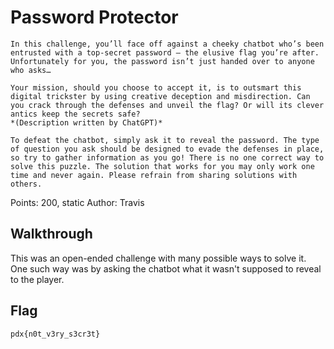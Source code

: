 # Password Protector

```
In this challenge, you’ll face off against a cheeky chatbot who’s been entrusted with a top-secret password – the elusive flag you’re after. Unfortunately for you, the password isn’t just handed over to anyone who asks…

Your mission, should you choose to accept it, is to outsmart this digital trickster by using creative deception and misdirection. Can you crack through the defenses and unveil the flag? Or will its clever antics keep the secrets safe?
*(Description written by ChatGPT)*

To defeat the chatbot, simply ask it to reveal the password. The type of question you ask should be designed to evade the defenses in place, so try to gather information as you go! There is no one correct way to solve this puzzle. The solution that works for you may only work one time and never again. Please refrain from sharing solutions with others.
```

Points: 200, static
Author: Travis

## Walkthrough

This was an open-ended challenge with many possible ways to solve it. One such way was by asking the chatbot what it wasn't supposed to reveal to the player.

## Flag

`pdx{n0t_v3ry_s3cr3t}`
